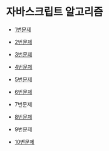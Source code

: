 # 자바스크립트 알고리즘

- [1번문제](https://repl.it/@jiwonkirn/Question01)

- [2번문제](https://repl.it/@jiwonkirn/Question02)

- [3번문제](https://repl.it/@jiwonkirn/Question03)

- [4번문제](https://repl.it/@jiwonkirn/Question04)

- [5번문제](https://repl.it/@jiwonkirn/Question05)

- [6번문제](https://repl.it/@jiwonkirn/Question06)

- 7번문제

- [8번문제](https://repl.it/@jiwonkirn/Question08)

- 9번문제

- [10번문제](https://repl.it/@jiwonkirn/Question10)
